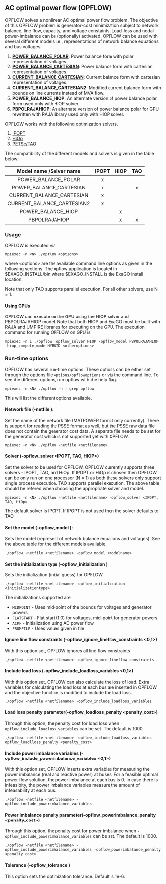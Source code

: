 ## AC optimal power flow (OPFLOW)
OPFLOW solves a nonlinear AC optimal power flow problem. The  objective of this OPFLOW problem is generator-cost minimization subject to network balance, line flow, capacity, and voltage constaints. Load-loss and nodal power-imbalance can be (optionally) activated. OPFLOW can be used with several different models i.e., representations of network balance equations and bus voltages.
1. [**POWER_BALANCE_POLAR**](../opflow/pbpol.md): Power balance form with polar representation of voltages.
1. [**POWER_BALANCE_CARTESIAN**](../opflow/pbcar.md): Power balance form with cartesian representation of voltages.
1. [**CURRENT_BALANCE_CARTESIAN**]((../opflow/ibcar.md)): Current balance form with cartesian representation of voltages.
1. **CURRENT_BALANCE_CARTESIAN2**: Modified current balance form with bounds on line currents instead of MVA flow.
1. **POWER_BALANCE_HIOP**: An alternate version of power balance polar form used only with HIOP solver.
1. **PBPOLRAJAHIOP**: An alternate version of power balance polar for GPU rewritten with RAJA library used only with HIOP solver.

OPFLOW works with the following optimization solvers.
1. [IPOPT](https://github.com/coin-or/Ipopt)
1. [HiOp](https://github.com/LLNL/hiop) 
1. [PETSc/TAO](https://www.mcs.anl.gov/petsc/)

The compatibility of the different models and solvers is given in the table below:


|  Model name /Solver name             | IPOPT | HIOP | TAO | 
|:--------------------------:|:-----:|:----:|:---------:|
| POWER_BALANCE_POLAR        | x     |      |           |
| POWER_BALANCE_CARTESIAN    | x     |      | x         |
| CURRENT_BALANCE_CARTESIAN  | x     |      |           |
| CURRENT_BALANCE_CARTESIAN2 | x     |      |           |
| POWER_BALANCE_HIOP         |       | x    |           |
| PBPOLRAJAHIOP              |       | x    | x         |



### Usage
OPFLOW is executed via
```
mpiexec -n <N> ./opflow <options>
```
where \<options\> are the available command line options as given in the following sections. The opflow application is located in $EXAGO_INSTALL/bin where $EXAGO_INSTALL is the ExaGO install location.

Note that only TAO supports parallel execution. For all other solvers, use N = 1. 

#### Using GPUs
OPFLOW can execute on the GPU using the HIOP solver and PBPOLRAJAHIOP model. Note that both HIOP and ExaGO must be built with RAJA and UMPIRE libraries for executing on the GPU. The execution command for running OPFLOW on GPU is
```
mpiexec -n 1 ./opflow -opflow_solver HIOP -opflow_model PBPOLRAJAHIOP -hiop_compute_mode HYBRID <otheroptions>
```

### Run-time options
OPFLOW has several run-time options. These options can be either set through the options file `options/opflowoptions` or via the command line. To see the different options, run opflow with the help flag.
```
mpiexec -n <N> ./opflow -h | grep opflow
```
This will list the different options available.

#### Network file (-netfile <netfilename>): 
Set the name of the network file (MATPOWER format only currently). There is support for reading the PSSE format as well, but the PSSE raw data file does not contain the generator cost data. A separate file needs to be set for the generator cost which is not supported yet with OPFLOW.

```
mpiexec -n <N> ./opflow -netfile <netfilename>
```

#### Solver (-opflow_solver <IPOPT, TAO, HIOP>)
Set the solver to be used for OPFLOW. OPFLOW currently supports three solvers - IPOPT, TAO, and HiOp. If IPOPT or HiOp is chosen then OPFLOW can be only run on one processor (N = 1) as both these solvers only support single process execution. TAO supports parallel execution. The above table should be refered when choosing the appropriate solver and model.
```
mpiexec -n <N> ./opflow -netfile <netfilename> -opflow_solver <IPOPT, TAO, HiOp>
```
The default solver is IPOPT. If IPOPT is not used then the solver defaults to TAO

#### Set the model (-opflow_model <modelname>): 
Sets the model (represent of network balance equations and voltages). See the above table for the different models available.
```
./opflow -netfile <netfilename> -opflow_model <modelname>
```

#### Set the initialization type (-opflow_initialization <initializationtype>)
Sets the initialization (initial guess) for OPFLOW.
```
./opflow -netfile <netfilename> -opflow_initialization <initializationtype>
```
The initializations supported are
- `MIDPOINT` - Uses mid-point of the bounds for voltages and generator powers
- `FLATSTART` - Flat start (1.0) for voltages, mid-point for generator powers
- `ACPF` - Initialization using AC power flow
- `FROMFILE` - Uses values given in file

#### Ignore line flow constraints (-opflow_ignore_lineflow_constraints <0,1>)
With this option set, OPFLOW ignores all line flow constraints
```
./opflow -netfile <netfilename> -opflow_ignore_lineflow_constraints
```

#### Include load loss (-opflow_include_loadloss_variables <0,1>)
With this option set, OPFLOW can also calculate the loss of load. Extra variables for calculating the load loss at each bus are inserted in OPFLOW and the objective function is modified to include the load loss.
```
./opflow -netfile <netfilename> -opflow_include_loadloss_variables
```

#### Load loss penalty parameter(-opflow_loadloss_penalty <penalty_cost>)
Through this option, the penalty cost for load loss when `-opflow_include_loadloss_variables` can be set. The default is 1000. 
```
./opflow -netfile <netfilename> -opflow_include_loadloss_variables -opflow_loadlloss_penalty <penalty_cost>
```

#### Include power imbalance variables (-opflow_include_powerimbalance_variables <0,1>)
With this option set, OPFLOW inserts extra variables for measuring the power imbalance (real and reactive power) at buses. For a feasible optimal power flow solution, the power imbalance at each bus is 0. In case there is infeasibity, the power imbalance variables measure the amount of infeasability at each bus. 
```
./opflow -netfile <netfilename> -opflow_include_powerimbalance_variables
```

#### Power imbalance penalty parameter(-opflow_powerimbalance_penalty <penalty_cost>)
Through this option, the penalty cost for power imbalance when `-opflow_include_powerimbalance_variables` can be set. The default is 1000. 
```
./opflow -netfile <netfilename> -opflow_include_powerimbalance_variables -opflow_powerimbalance_penalty <penalty_cost>
```

#### Tolerance (-opflow_tolerance <tolerance>)
This option sets the optimization tolerance. Default is 1e-6.